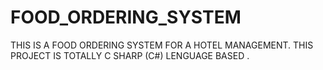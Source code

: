 # FOOD_ORDERING_SYSTEM
THIS IS A FOOD ORDERING SYSTEM FOR A HOTEL MANAGEMENT. THIS PROJECT IS TOTALLY C SHARP (C#) LENGUAGE BASED .
